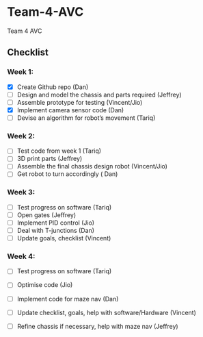 # Team-4-AVC
Team 4 AVC

## Checklist 

### Week 1: 

- [x] Create Github repo (Dan)
- [ ] Design and model the chassis and parts required (Jeffrey)
- [ ] Assemble prototype for testing (Vincent/Jio)
- [x] Implement camera sensor code (Dan)
- [ ] Devise an algorithm for robot’s movement  (Tariq)

### Week 2:

- [ ] Test code from week 1 (Tariq)
- [ ] 3D print parts (Jeffrey)
- [ ] Assemble the final chassis design robot (Vincent/Jio)
- [ ] Get robot to turn accordingly ( Dan)

### Week 3:

- [ ] Test progress on software (Tariq)
- [ ] Open gates (Jeffrey)
- [ ] Implement PID control (Jio)
- [ ] Deal with T-junctions (Dan)
- [ ] Update goals, checklist (Vincent)

### Week 4:

- [ ] Test progress on software (Tariq)
- [ ] Optimise code (Jio)
- [ ] Implement code for maze nav (Dan)
- [ ] Update checklist, goals, help with software/Hardware (Vincent)
- [ ] Refine chassis if necessary, help with maze nav (Jeffrey)


